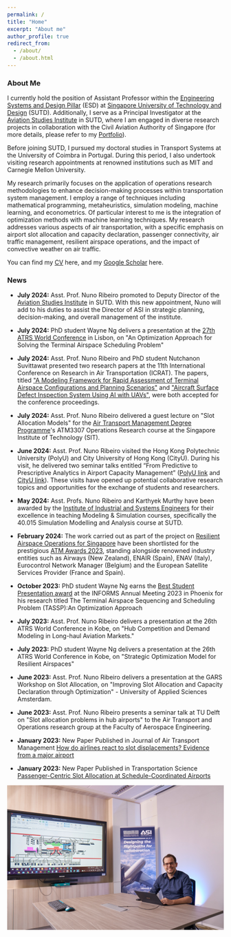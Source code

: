 ```yaml
---
permalink: /
title: "Home"
excerpt: "About me"
author_profile: true
redirect_from: 
  - /about/
  - /about.html
---
```


<h3>About Me</h3>

I currently hold the position of Assistant Professor within the [Engineering Systems and Design Pillar](https://esd.sutd.edu.sg/people/faculty/nuno-ribeiro/) (ESD) at [Singapore University of Technology and Design](https://sutd.edu.sg/) (SUTD). Additionally, I serve as a Principal Investigator at the [Aviation Studies Institute](https://asi.sutd.edu.sg/) in SUTD, where I am engaged in diverse research projects in collaboration with the Civil Aviation Authority of Singapore (for more details, please refer to my [Portfolio](https://nunoantunesribeiro.github.io/portfolio/)).

Before joining SUTD, I pursued my doctoral studies in Transport Systems at the University of Coimbra in Portugal. During this period, I also undertook visiting research appointments at renowned institutions such as MIT and Carnegie Mellon University.

My research primarily focuses on the application of operations research methodologies to enhance decision-making processes within transportation system management. I employ a range of techniques including mathematical programming, metaheuristics, simulation modeling, machine learning, and econometrics. Of particular interest to me is the integration of optimization methods with machine learning techniques. My research addresses various aspects of air transportation, with a specific emphasis on airport slot allocation and capacity declaration, passenger connectivity, air traffic management, resilient airspace operations, and the impact of convective weather on air traffic.


You can find my [CV](https://nunoantunesribeiro.github.io/files/CV_NunoAntunesRibeiro.pdf) here, and my [Google Scholar](https://scholar.google.pt/citations?user=cCAp5-wAAAAJ&hl=en) here.

<h3>News</h3>

- <b>July 2024:</b> Asst. Prof. Nuno Ribeiro promoted to Deputy Director of the [Aviation Studies Institute](https://asi.sutd.edu.sg/) in SUTD. With this new appointment, Nuno will add to his duties to assist the Director of ASI in strategic planning, decision-making, and overall management of the institute.

- <b>July 2024:</b> PhD student Wayne Ng delivers a presentation at the [27th ATRS World Conference](https://www.atrs2024lisboa.pt/programme) in Lisbon, on "An Optimization Approach for Solving the Terminal Airspace Scheduling Problem"

- <b>July 2024:</b> Asst. Prof. Nuno Ribeiro and PhD student Nutchanon Suvittawat presented two research papers at the 11th International Conference on Research in Air Transportation (ICRAT). The papers, titled ["A Modeling Framework for Rapid Assessment of Terminal Airspace Configurations and Planning Scenarios"](https://drive.google.com/file/d/1gbHi10XrsB8XWhdmeUP8n_XtKzqTGj48/view?usp=sharing) and ["Aircraft Surface Defect Inspection System Using AI with UAVs"](https://drive.google.com/file/d/1j53PduA_LlFYOBL6OkvMRgEX1CbtyK0T/view?usp=sharing), were both accepted for the conference proceedings.

- <b>July 2024:</b> Asst. Prof. Nuno Ribeiro delivered a guest lecture on "Slot Allocation Models" for the [Air Transport Management Degree Programme](https://www.singaporetech.edu.sg/undergraduate-programmes/air-transport-management)'s ATM3307 Operations Research course at the Singapore Institute of Technology (SIT).
 
- <b>June 2024:</b> Asst. Prof. Nuno Ribeiro visited the Hong Kong Polytechnic University (PolyU) and City University of Hong Kong (CityU). During his visit, he delivered two seminar talks entitled “From Predictive to Prescriptive Analytics in Airport Capacity Management” ([PolyU link](https://www.polyu.edu.hk/aae/news-and-events/event/2024/6/20---research-seminar---dr-nuno-ribeiro/) and [CityU link](https://www.sdsc.cityu.edu.hk/news-event/seminars/predictive-prescriptive-analytics-airport-capacity-management)). These visits have opened up potential collaborative research topics and opportunities for the exchange of students and researchers.

- <b>May 2024:</b> Asst. Profs. Nuno Ribeiro and Karthyek Murthy have been awarded by the [Institute of Industrial and Systems Engineers](https://www.iise.org/Details.aspx?id=47679) for their excellence in teaching Modeling & Simulation courses, specifically the 40.015 Simulation Modelling and Analysis course at SUTD.

- <b>February 2024:</b> The work carried out as part of the project on [Resilient Airspace Operations for Singapore](https://asi.sutd.edu.sg/research-projects/resilient-airspace/) have been shortlisted for the prestigious [ATM Awards 2023](https://www.airtrafficmanagement.net/article/atm-awards-2023-shortlist), standing alongside renowned industry entities such as Airways (New Zealand), ENAIR (Spain), ENAV (Italy), Eurocontrol Network Manager (Belgium) and the European Satellite Services Provider (France and Spain).

- <b>October 2023:</b> PhD student Wayne Ng earns the [Best Student Presentation award](https://connect.informs.org/aas/awards/presentation-competition) at the INFORMS Annual Meeting 2023 in Phoenix for his research titled The Terminal Airspace Sequencing and Scheduling Problem (TASSP):An Optimization Approach

- <b>July 2023:</b> Asst. Prof. Nuno Ribeiro delivers a presentation at the 26th ATRS World Conference in Kobe, on "Hub Competition and Demand Modeling in Long-haul Aviation Markets."

- <b>July 2023:</b> PhD student Wayne Ng delivers a presentation at the 26th ATRS World Conference in Kobe, on "Strategic Optimization Model for Resilient Airspaces"

- <b>June 2023:</b> Asst. Prof. Nuno Ribeiro delivers a presentation at the GARS Workshop on Slot Allocation, on "Improving Slot Allocation and Capacity Declaration through Optimization" - University of Applied Sciences Amsterdam.

- <b>June 2023:</b> Asst. Prof. Nuno Ribeiro presents a seminar talk at TU Delft on "Slot allocation problems in hub airports" to the Air Transport and Operations research group at the Faculty of Aerospace Engineering.

- <b>January 2023:</b> New Paper Published in Journal of Air Transport Management [How do airlines react to slot displacements? Evidence from a major airport](https://www.sciencedirect.com/science/article/pii/S0969699722001193)

- <b>January 2023:</b> New Paper Published in Transportation Science [Passenger-Centric Slot Allocation at Schedule-Coordinated Airports](https://pubsonline.informs.org/doi/full/10.1287/trsc.2022.1165)

![Research Image](/images/ASIPicture.jpg)
